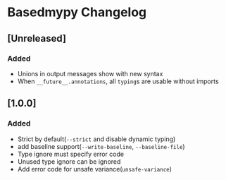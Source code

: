# Basedmypy Changelog

## [Unreleased]
### Added
- Unions in output messages show with new syntax
- When `__future__.annotations`, all `typing`s are usable without imports 

## [1.0.0]
### Added
- Strict by default(`--strict` and disable dynamic typing)
- add baseline support(`--write-baseline`, `--baseline-file`)
- Type ignore must specify error code
- Unused type ignore can be ignored
- Add error code for unsafe variance(`unsafe-variance`)
